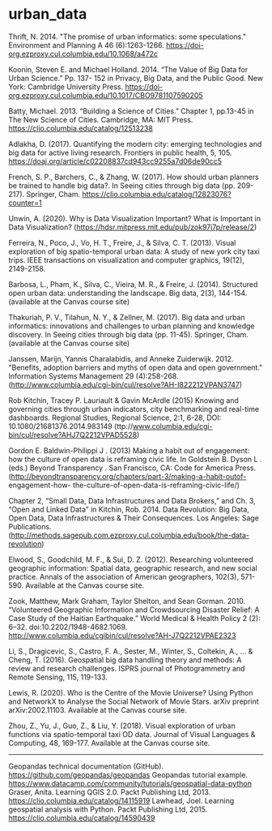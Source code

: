 # urban_data


Thrift, N. 2014. "The promise of urban informatics: some speculations." Environment and Planning
A 46 (6):1263-1266. https://doi-org.ezproxy.cul.columbia.edu/10.1068/a472c

Koonin, Steven E. and Michael Holland. 2014. “The Value of Big Data for Urban Science.” Pp. 137- 152 in Privacy, Big Data, and the Public Good. New York: Cambridge University Press. https://doi-org.ezproxy.cul.columbia.edu/10.1017/CBO9781107590205

Batty, Michael. 2013. “Building a Science of Cities.” Chapter 1, pp.13-45 in The New Science of Cities. Cambridge, MA: MIT Press. https://clio.columbia.edu/catalog/12513238

Adlakha, D. (2017). Quantifying the modern city: emerging technologies and big data for active living research. Frontiers in public health, 5, 105. https://doaj.org/article/c02208837cd943cc9255a7d06de90cc5

French, S. P., Barchers, C., & Zhang, W. (2017). How should urban planners be trained to handle big data?. In Seeing cities through big data (pp. 209-217). Springer, Cham. https://clio.columbia.edu/catalog/12823076?counter=1

Unwin, A. (2020). Why is Data Visualization Important? What is Important in Data Visualization? (https://hdsr.mitpress.mit.edu/pub/zok97i7p/release/2)

Ferreira, N., Poco, J., Vo, H. T., Freire, J., & Silva, C. T. (2013). Visual exploration of big spatio-temporal urban data: A study of new york city taxi trips. IEEE transactions on visualization and computer graphics, 19(12), 2149-2158.

Barbosa, L., Pham, K., Silva, C., Vieira, M. R., & Freire, J. (2014). Structured open urban data: understanding the landscape. Big data, 2(3), 144-154. (available at the Canvas course site)

Thakuriah, P. V., Tilahun, N. Y., & Zellner, M. (2017). Big data and urban informatics: innovations and challenges to urban planning and knowledge discovery. In Seeing cities through big data (pp. 11-45). Springer, Cham. (available at the Canvas course site)

Janssen, Marijn, Yannis Charalabidis, and Anneke Zuiderwijk. 2012. "Benefits, adoption barriers and myths of open data and open government." Information Systems Management 29 (4):258-268.(http://www.columbia.edu/cgi-bin/cul/resolve?AH-I822212VPAN3747)

Rob Kitchin, Tracey P. Lauriault & Gavin McArdle (2015) Knowing and governing cities through urban indicators, city benchmarking and real-time dashboards. Regional Studies, Regional Science, 2:1, 6-28, DOI: 10.1080/21681376.2014.983149 (ttp://www.columbia.edu/cgi-bin/cul/resolve?AHJ7Q2212VPAD5528)

Gordon E. Baldwin-Philippi J . (2013) Making a habit out of engagement: how the culture of open data is reframing civic life. In Goldstein B. Dyson L . (eds.) Beyond Transparency . San Francisco, CA: Code for America Press. (http://beyondtransparency.org/chapters/part-3/making-a-habit-outof-
engagement-how- the-culture-of-open-data-is-reframing-civic-life/)

Chapter 2, “Small Data, Data Infrastructures and Data Brokers,” and Ch. 3, “Open and Linked Data” in Kitchin, Rob. 2014. Data Revolution: Big Data, Open Data, Data Infrastructures & Their Consequences. Los Angeles: Sage Publications. (http://methods.sagepub.com.ezproxy.cul.columbia.edu/book/the-data-revolution)


Elwood, S., Goodchild, M. F., & Sui, D. Z. (2012). Researching volunteered geographic information: Spatial data, geographic research, and new social practice. Annals of the association of American geographers, 102(3), 571-590. Available at the Canvas course site.

Zook, Matthew, Mark Graham, Taylor Shelton, and Sean Gorman. 2010. “Volunteered Geographic Information and Crowdsourcing Disaster Relief: A Case Study of the Haitian Earthquake.” World Medical & Health Policy 2 (2): 6–32. doi:10.2202/1948-4682.1069. http://www.columbia.edu/cgibin/cul/resolve?AH-J7Q2212VPAE2323

Li, S., Dragicevic, S., Castro, F. A., Sester, M., Winter, S., Coltekin, A., ... & Cheng, T. (2016). Geospatial big data handling theory and methods: A review and research challenges. ISPRS journal of Photogrammetry and Remote Sensing, 115, 119-133.

Lewis, R. (2020). Who is the Centre of the Movie Universe? Using Python and NetworkX to Analyse the Social Network of Movie Stars. arXiv preprint arXiv:2002.11103. Available at the Canvas course site.

Zhou, Z., Yu, J., Guo, Z., & Liu, Y. (2018). Visual exploration of urban functions via spatio-temporal taxi OD data. Journal of Visual Languages & Computing, 48, 169-177. Available at the Canvas course site.

---

Geopandas technical documentation (GitHub). https://github.com/geopandas/geopandas 
Geopandas tutorial example. https://www.datacamp.com/community/tutorials/geospatial-data-python
Graser, Anita. Learning QGIS 2.0. Packt Publishing Ltd, 2013. https://clio.columbia.edu/catalog/14115919
Lawhead, Joel. Learning geospatial analysis with Python. Packt Publishing Ltd, 2015. https://clio.columbia.edu/catalog/14590439
